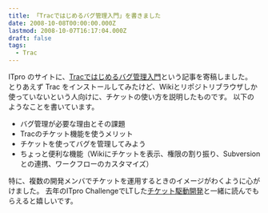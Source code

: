 ```yaml
---
title: 「Tracではじめるバグ管理入門」を書きました
date: 2008-10-08T00:00:00.000Z
lastmod: 2008-10-07T16:17:04.000Z
draft: false
tags:
  - Trac
---
```


ITpro のサイトに、[Tracではじめるバグ管理入門](http://itpro.nikkeibp.co.jp/article/COLUMN/20081002/315952/)という記事を寄稿しました。 とりあえず Trac をインストールしてみたけど、Wikiとリポジトリブラウザしか使っていないという人向けに、チケットの使い方を説明したものです。 以下のようなことを書いています。

- バグ管理が必要な理由とその課題
- Tracのチケット機能を使うメリット
- チケットを使ってバグを管理してみよう
- ちょっと便利な機能（Wikiにチケットを表示、権限の割り振り、Subversionとの連携、ワークフローのカスタマイズ）

特に、複数の開発メンバでチケットを運用するときのイメージがわくように心がけました。 去年のITpro ChallengeでLTした[チケット駆動開発](/posts/20070907/p01)と一緒に読んでもらえると嬉しいです。
